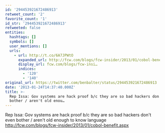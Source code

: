 ```yaml
---
id: '294453921672486913'
retweet_count: '2'
favorite_count: '1'
id_str: '294453921672486913'
retweeted: false
entities:
  hashtags: []
  symbols: []
  user_mentions: []
  urls:
    - url: http://t.co/6A7JPWtO
      expanded_url: http://fcw.com/blogs/fcw-insider/2013/01/cobol-benefit.aspx
      display_url: fcw.com/blogs/fcw-insi…
      indices:
        - '120'
        - '140'
original_url: https://twitter.com/benbalter/status/294453921672486913
date: '2013-01-24T14:37:40.000Z'
title: >-
  Rep Issa: Gov systems are hack proof b/c they are so bad hackers don't even
  bother / aren't old enou…
---
```


Rep Issa: Gov systems are hack proof b/c they are so bad hackers don't even bother / aren't old enough to know language http://fcw.com/blogs/fcw-insider/2013/01/cobol-benefit.aspx